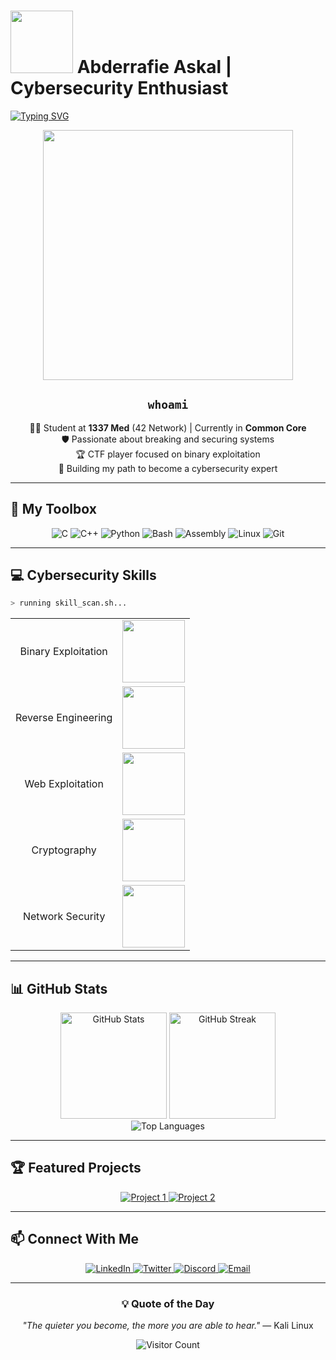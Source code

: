 # <img src="https://media.giphy.com/media/M9gbBd9nbDrOTu1Mqx/giphy.gif" width="100"/> Abderrafie Askal | Cybersecurity Enthusiast

[![Typing SVG](https://readme-typing-svg.herokuapp.com?font=JetBrains+Mono&color=39FF14&size=30&center=true&vCenter=true&width=600&height=100&lines=Cybersecurity+Student;CTF+Player;Binary+Exploitation+Specialist;Future+Security+Expert)](https://git.io/typing-svg)

<div align="center">
  <img src="https://i.imgur.com/8MupZHY.gif" width="400px"/>
  <br>

  ## `whoami`
  
  👨‍💻 Student at **1337 Med** (42 Network) | Currently in **Common Core**<br>
  🛡️ Passionate about breaking and securing systems<br>
  🏆 CTF player focused on binary exploitation<br>
  🔐 Building my path to become a cybersecurity expert<br>
</div>

---

## 🧰 My Toolbox

<div align="center">
  <img src="https://img.shields.io/badge/C-00599C?style=for-the-badge&logo=c&logoColor=white" alt="C"/>
  <img src="https://img.shields.io/badge/C++-00599C?style=for-the-badge&logo=c%2B%2B&logoColor=white" alt="C++"/>
  <img src="https://img.shields.io/badge/Python-3776AB?style=for-the-badge&logo=python&logoColor=white" alt="Python"/>
  <img src="https://img.shields.io/badge/Bash-4EAA25?style=for-the-badge&logo=gnu-bash&logoColor=white" alt="Bash"/>
  <img src="https://img.shields.io/badge/Assembly-654FF0?style=for-the-badge&logo=assemblyscript&logoColor=white" alt="Assembly"/>
  <img src="https://img.shields.io/badge/Linux-FCC624?style=for-the-badge&logo=linux&logoColor=black" alt="Linux"/>
  <img src="https://img.shields.io/badge/Git-F05032?style=for-the-badge&logo=git&logoColor=white" alt="Git"/>
</div>

---

## 💻 Cybersecurity Skills

```bash
> running skill_scan.sh...
```

<div align="center">
  <table>
    <tr>
      <td align="center">Binary Exploitation</td>
      <td>
        <img src="https://progress-bar.dev/80/" width="100px">
      </td>
    </tr>
    <tr>
      <td align="center">Reverse Engineering</td>
      <td>
        <img src="https://progress-bar.dev/75/" width="100px">
      </td>
    </tr>
    <tr>
      <td align="center">Web Exploitation</td>
      <td>
        <img src="https://progress-bar.dev/65/" width="100px">
      </td>
    </tr>
    <tr>
      <td align="center">Cryptography</td>
      <td>
        <img src="https://progress-bar.dev/60/" width="100px">
      </td>
    </tr>
    <tr>
      <td align="center">Network Security</td>
      <td>
        <img src="https://progress-bar.dev/70/" width="100px">
      </td>
    </tr>
  </table>
</div>

---

## 📊 GitHub Stats

<div align="center">
  <img src="https://github-readme-stats.vercel.app/api?username=aabderrafie&show_icons=true&theme=dark&title_color=39FF14&text_color=ffffff&icon_color=39FF14&ring_color=39FF14" alt="GitHub Stats" height="170"/>
  <img src="https://github-readme-streak-stats.herokuapp.com/?user=aabderrafie&theme=dark&ring=39FF14&fire=39FF14&currStreakLabel=39FF14" alt="GitHub Streak" height="170"/>
</div>

<div align="center">
  <img src="https://github-readme-stats.vercel.app/api/top-langs/?username=aabderrafie&theme=dark&layout=compact&title_color=39FF14" alt="Top Languages"/>
</div>

---

## 🏆 Featured Projects

<div align="center">
  <a href="https://github.com/aabderrafie/your-project-1">
    <img src="https://github-readme-stats.vercel.app/api/pin/?username=aabderrafie&repo=your-project-1&theme=dark&title_color=39FF14&icon_color=39FF14" alt="Project 1"/>
  </a>
  <a href="https://github.com/aabderrafie/your-project-2">
    <img src="https://github-readme-stats.vercel.app/api/pin/?username=aabderrafie&repo=your-project-2&theme=dark&title_color=39FF14&icon_color=39FF14" alt="Project 2"/>
  </a>
</div>

---

## 📫 Connect With Me

<div align="center">
  <a href="https://www.linkedin.com/in/your-linkedin/">
    <img src="https://img.shields.io/badge/LinkedIn-0A66C2?style=for-the-badge&logo=linkedin&logoColor=white" alt="LinkedIn"/>
  </a>
  <a href="https://twitter.com/your-twitter">
    <img src="https://img.shields.io/badge/Twitter-1DA1F2?style=for-the-badge&logo=twitter&logoColor=white" alt="Twitter"/>
  </a>
  <a href="https://discordapp.com/users/your-discord-id">
    <img src="https://img.shields.io/badge/Discord-5865F2?style=for-the-badge&logo=discord&logoColor=white" alt="Discord"/>
  </a>
  <a href="mailto:your.email@example.com">
    <img src="https://img.shields.io/badge/Email-D14836?style=for-the-badge&logo=gmail&logoColor=white" alt="Email"/>
  </a>
</div>

---

<div align="center">

### 💡 Quote of the Day

_"The quieter you become, the more you are able to hear."_ — Kali Linux

![Visitor Count](https://profile-counter.glitch.me/aabderrafie/count.svg)

</div>
